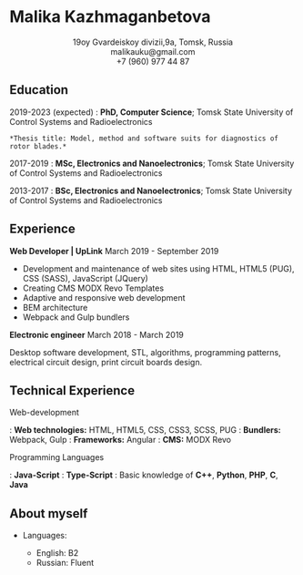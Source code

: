 Malika Kazhmaganbetova
============
<p align="center">
 19oy Gvardeiskoy divizii,9a, Tomsk, Russia<br> 
 malikauku@gmail.com<br>  
 +7 (960) 977 44 87                  
</p>          
            
Education
---------

2019-2023 (expected)
:   **PhD, Computer Science**; Tomsk State University of 
Control Systems and Radioelectronics 

    *Thesis title: Model, method and software suits for diagnostics of rotor blades.*

2017-2019
:   **MSc, Electronics and Nanoelectronics**; Tomsk State University of 
Control Systems and Radioelectronics 

2013-2017
:   **BSc, Electronics and Nanoelectronics**; Tomsk State University of 
Control Systems and Radioelectronics 


Experience
----------

**Web Developer | UpLink**
March 2019 - September 2019

* Development and maintenance of web sites using HTML, HTML5 (PUG), CSS (SASS), JavaScript (JQuery)
* Creating CMS MODX Revo Templates
* Adaptive and responsive web development
* BEM architecture
* Webpack and Gulp bundlers

**Electronic engineer**
March 2018 - March 2019

Desktop software development, STL, algorithms, programming patterns, electrical circuit design, print circuit boards design.

Technical Experience
--------------------
Web-development

:   **Web technologies:** HTML, HTML5, CSS, CSS3, SCSS, PUG
:   **Bundlers:** Webpack, Gulp 
:   **Frameworks:** Angular
:   **CMS:** MODX Revo

Programming Languages

:   **Java-Script** 
:   **Type-Script** 
:   Basic knowledge of **C++**, **Python**, **PHP**, **C**, **Java**

[ref]: https://github.com/EvilKami7

About myself
----------------------------------------

* Languages:

     * English: B2
     * Russian: Fluent
